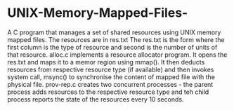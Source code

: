 # UNIX-Memory-Mapped-Files-
A C program that manages a set of shared resources using UNIX memory mapped files. The resources are in res.txt
The res.txt is the form where the first column is the type of resource and second is the number of units of that resource.
alloc.c implements a resource allocator program. It opens the res.txt and maps it to a memor region using mmap(). It then deducts resources from respective resource type (if available) and then invokes system call, msync() to synchronise the content of mapped file with the physical file.
prov-rep.c creates two concurrent processes - the parent process adds resources to the respective resource type and teh child process reports the state of the resources every 10 seconds. 
